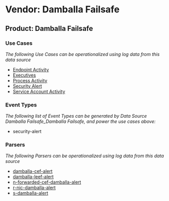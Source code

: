 Vendor: Damballa Failsafe
=========================
Product: Damballa Failsafe
--------------------------

### Use Cases

_The following Use Cases can be operationalized using log data from this data source_

* [Endpoint Activity](../UseCases/usecase_endpoint_activity.md)
* [Executives](../UseCases/usecase_executives.md)
* [Process Activity](../UseCases/usecase_process_activity.md)
* [Security Alert](../UseCases/usecase_security_alert.md)
* [Service Account Activity](../UseCases/usecase_service_account_activity.md)


### Event Types

_The following list of Event Types can be generated by Data Source Damballa Failsafe_Damballa Failsafe, and power the use cases above:_

- security-alert


### Parsers

_The following Parsers can be operationalized using log data from this data source_

* [damballa-cef-alert](../Parsers/parserContent_damballa-cef-alert.md)
* [damballa-leef-alert](../Parsers/parserContent_damballa-leef-alert.md)
* [n-forwarded-cef-damballa-alert](../Parsers/parserContent_n-forwarded-cef-damballa-alert.md)
* [r-nic-damballa-alert](../Parsers/parserContent_r-nic-damballa-alert.md)
* [s-damballa-alert](../Parsers/parserContent_s-damballa-alert.md)
